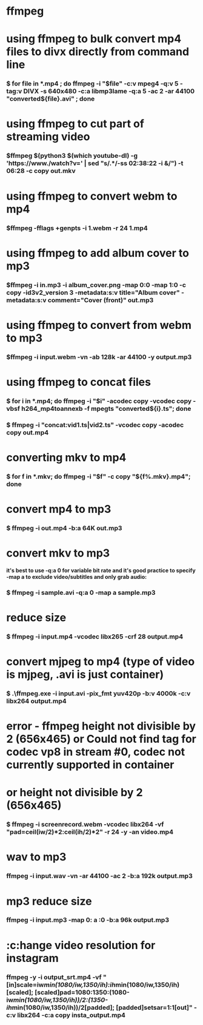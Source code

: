# ffmpeg
# using ffmpeg to bulk convert mp4 files to divx directly from command line

### $ for file in *.mp4 ; do ffmpeg -i "$file" -c:v mpeg4 -q:v 5 -tag:v DIVX -s 640x480 -c:a libmp3lame -q:a 5 -ac 2 -ar 44100 "converted${file}.avi" ; done

# using ffmpeg to cut part of streaming video 
### $ffmpeg $(python3 $(which youtube-dl) -g 'https://www./watch?v=' | sed "s/.*/-ss 02:38:22 -i &/") -t 06:28 -c copy out.mkv

# using ffmpeg to convert webm to mp4
### $ffmpeg -fflags +genpts -i 1.webm -r 24 1.mp4

# using ffmpeg to add album cover to mp3
### $ffmpeg -i in.mp3 -i album_cover.png -map 0:0 -map 1:0 -c copy -id3v2_version 3 -metadata:s:v title="Album cover" -metadata:s:v comment="Cover (front)" out.mp3

# using ffmpeg to convert from webm to mp3
### $ffmpeg -i input.webm -vn -ab 128k -ar 44100 -y output.mp3

# using ffmpeg to concat files
### $ for i in *.mp4; do ffmpeg -i "$i" -acodec copy -vcodec copy -vbsf h264_mp4toannexb -f mpegts "converted${i}.ts"; done
### $ ffmpeg -i "concat:vid1.ts|vid2.ts" -vcodec copy -acodec copy out.mp4

# converting mkv to mp4
### $ for f in *.mkv; do ffmpeg -i "$f" -c copy "${f%.mkv}.mp4"; done

# convert mp4 to mp3
### $ ffmpeg -i out.mp4 -b:a 64K out.mp3

# convert mkv to mp3
####  it's best to use -q:a 0 for variable bit rate and it's good practice to specify -map a to exclude video/subtitles and only grab audio:
### $ ffmpeg -i sample.avi -q:a 0 -map a sample.mp3

# reduce size
### $ ffmpeg -i input.mp4 -vcodec libx265 -crf 28 output.mp4

# convert mjpeg to mp4 (type of video is mjpeg, .avi is just container)
### $ .\ffmpeg.exe -i input.avi -pix_fmt yuv420p -b:v 4000k -c:v libx264 output.mp4  

# error - ffmpeg height not divisible by 2 (656x465) or Could not find tag for codec vp8 in stream #0, codec not currently supported in container  
# or height not divisible by 2 (656x465)
### $ ffmpeg -i screenrecord.webm -vcodec libx264 -vf "pad=ceil(iw/2)*2:ceil(ih/2)*2" -r 24 -y -an video.mp4

# wav to mp3
### ffmpeg -i input.wav -vn -ar 44100 -ac 2 -b:a 192k output.mp3

# mp3 reduce size
### ffmpeg -i input.mp3 -map 0: a :0 -b:a 96k output.mp3

# :c:hange video resolution for instagram
### ffmpeg -y -i output_srt.mp4 -vf "[in]scale=iw*min(1080/iw\,1350/ih):ih*min(1080/iw\,1350/ih)[scaled]; [scaled]pad=1080:1350:(1080-iw*min(1080/iw\,1350/ih))/2:(1350-ih*min(1080/iw\,1350/ih))/2[padded]; [padded]setsar=1:1[out]" -c:v libx264 -c:a copy insta_output.mp4

